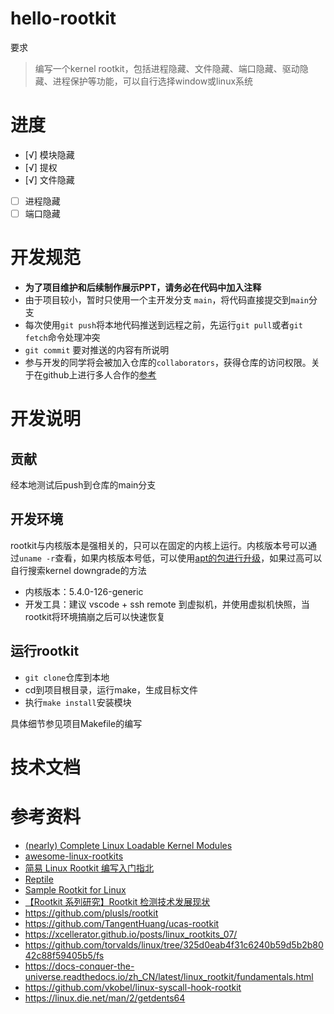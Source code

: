 # hello-rootkit

要求
> 编写一个kernel rootkit，包括进程隐藏、文件隐藏、端口隐藏、驱动隐藏、进程保护等功能，可以自行选择window或linux系统

# 进度

- [√] 模块隐藏
- [√] 提权
- [√] 文件隐藏
- [ ] 进程隐藏
- [ ] 端口隐藏
# 开发规范

- **为了项目维护和后续制作展示PPT，请务必在代码中加入注释**
- 由于项目较小，暂时只使用一个主开发分支 `main`，将代码直接提交到`main`分支
- 每次使用`git push`将本地代码推送到远程之前，先运行`git pull`或者`git fetch`命令处理冲突
- `git commit` 要对推送的内容有所说明
- 参与开发的同学将会被加入仓库的`collaborators`，获得仓库的访问权限。关于在github上进行多人合作的[参考](https://blog.csdn.net/sculpta/article/details/104448310)

# 开发说明

## 贡献
经本地测试后push到仓库的main分支
## 开发环境
rootkit与内核版本是强相关的，只可以在固定的内核上运行。内核版本号可以通过`uname -r`查看，如果内核版本号低，可以使用[apt的包进行升级](https://askubuntu.com/questions/187502/how-do-i-use-apt-get-to-update-to-the-latest-kernel)，如果过高可以自行搜索kernel downgrade的方法

- 内核版本：5.4.0-126-generic
- 开发工具：建议 vscode + ssh remote 到虚拟机，并使用虚拟机快照，当rootkit将环境搞崩之后可以快速恢复

## 运行rootkit
- `git clone`仓库到本地
- cd到项目根目录，运行make，生成目标文件
- 执行`make install`安装模块

具体细节参见项目Makefile的编写

# 技术文档


# 参考资料

- [(nearly) Complete Linux Loadable Kernel Modules](http://www.ouah.org/LKM_HACKING.html)
- [awesome-linux-rootkits](https://github.com/milabs/awesome-linux-rootkits)
- [简易 Linux Rootkit 编写入门指北](https://arttnba3.cn/2021/07/07/CODE-0X01-ROOTKIT/)
- [Reptile](https://github.com/f0rb1dd3n/Reptile)
- [Sample Rootkit for Linux](https://github.com/ivyl/rootkit)
- [【Rootkit 系列研究】Rootkit 检测技术发展现状](https://paper.seebug.org/1871/)
- https://github.com/plusls/rootkit
- https://github.com/TangentHuang/ucas-rootkit
- https://xcellerator.github.io/posts/linux_rootkits_07/
- https://github.com/torvalds/linux/tree/325d0eab4f31c6240b59d5b2b8042c88f59405b5/fs
- https://docs-conquer-the-universe.readthedocs.io/zh_CN/latest/linux_rootkit/fundamentals.html
- https://github.com/vkobel/linux-syscall-hook-rootkit
- https://linux.die.net/man/2/getdents64